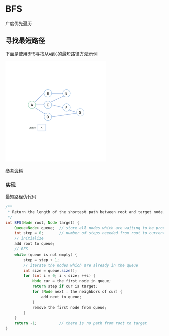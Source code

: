 

# **BFS**

广度优先遍历



## **寻找最短路径**

下面是使用BFS寻找从`A`到`G`的最短路径方法示例



<img src="pic/BFS.assets/1650355558353-1650355718968.gif" alt="1650355558353" style="zoom:50%;" />

[参考资料](https://leetcode-cn.com/leetbook/read/queue-stack/kyozi/)



### 实现

最短路径伪代码

```java
/**
 * Return the length of the shortest path between root and target node.
 */
int BFS(Node root, Node target) {
    Queue<Node> queue;  // store all nodes which are waiting to be processed
    int step = 0;       // number of steps neeeded from root to current node
    // initialize
    add root to queue;
    // BFS
    while (queue is not empty) {
        step = step + 1;
        // iterate the nodes which are already in the queue
        int size = queue.size();
        for (int i = 0; i < size; ++i) {
            Node cur = the first node in queue;
            return step if cur is target;
            for (Node next : the neighbors of cur) {
                add next to queue;
            }
            remove the first node from queue;
        }
    }
    return -1;          // there is no path from root to target
}
```



